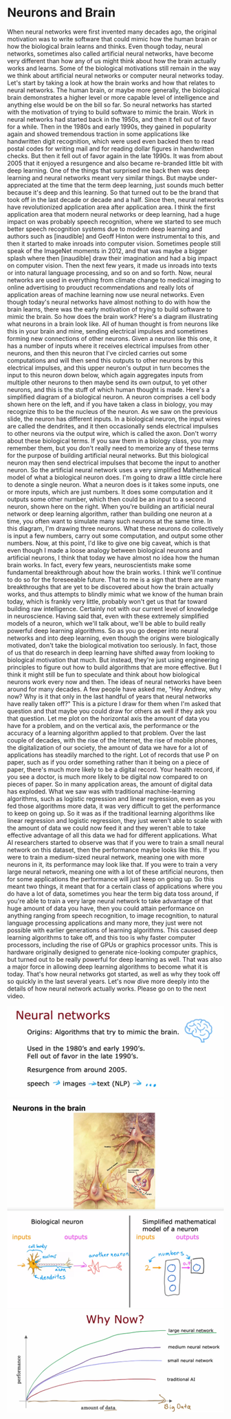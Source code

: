 # Neurons and Brain

When neural networks were first invented many decades ago, the original motivation was to write software that could mimic how the human brain or how the biological brain learns and thinks. Even though today, neural networks, sometimes also called artificial neural networks, have become very different than how any of us might think about how the brain actually works and learns. Some of the biological motivations still remain in the way we think about artificial neural networks or computer neural networks today. Let's start by taking a look at how the brain works and how that relates to neural networks. The human brain, or maybe more generally, the biological brain demonstrates a higher level or more capable level of intelligence and anything else would be on the bill so far. So neural networks has started with the motivation of trying to build software to mimic the brain. Work in neural networks had started back in the 1950s, and then it fell out of favor for a while. Then in the 1980s and early 1990s, they gained in popularity again and showed tremendous traction in some applications like handwritten digit recognition, which were used even backed then to read postal codes for writing mail and for reading dollar figures in handwritten checks. But then it fell out of favor again in the late 1990s. It was from about 2005 that it enjoyed a resurgence and also became re-branded little bit with deep learning. One of the things that surprised me back then was deep learning and neural networks meant very similar things. But maybe under-appreciated at the time that the term deep learning, just sounds much better because it's deep and this learning. So that turned out to be the brand that took off in the last decade or decade and a half. Since then, neural networks have revolutionized application area after application area. I think the first application area that modern neural networks or deep learning, had a huge impact on was probably speech recognition, where we started to see much better speech recognition systems due to modern deep learning and authors such as [inaudible] and Geoff Hinton were instrumental to this, and then it started to make inroads into computer vision. Sometimes people still speak of the ImageNet moments in 2012, and that was maybe a bigger splash where then [inaudible] draw their imagination and had a big impact on computer vision. Then the next few years, it made us inroads into texts or into natural language processing, and so on and so forth. Now, neural networks are used in everything from climate change to medical imaging to online advertising to prouduct recommendations and really lots of application areas of machine learning now use neural networks. Even though today's neural networks have almost nothing to do with how the brain learns, there was the early motivation of trying to build software to mimic the brain. So how does the brain work? Here's a diagram illustrating what neurons in a brain look like. All of human thought is from neurons like this in your brain and mine, sending electrical impulses and sometimes forming new connections of other neurons. Given a neuron like this one, it has a number of inputs where it receives electrical impulses from other neurons, and then this neuron that I've circled carries out some computations and will then send this outputs to other neurons by this electrical impulses, and this upper neuron's output in turn becomes the input to this neuron down below, which again aggregates inputs from multiple other neurons to then maybe send its own output, to yet other neurons, and this is the stuff of which human thought is made. Here's a simplified diagram of a biological neuron. A neuron comprises a cell body shown here on the left, and if you have taken a class in biology, you may recognize this to be the nucleus of the neuron. As we saw on the previous slide, the neuron has different inputs. In a biological neuron, the input wires are called the dendrites, and it then occasionally sends electrical impulses to other neurons via the output wire, which is called the axon. Don't worry about these biological terms. If you saw them in a biology class, you may remember them, but you don't really need to memorize any of these terms for the purpose of building artificial neural networks. But this biological neuron may then send electrical impulses that become the input to another neuron. So the artificial neural network uses a very simplified Mathematical model of what a biological neuron does. I'm going to draw a little circle here to denote a single neuron. What a neuron does is it takes some inputs, one or more inputs, which are just numbers. It does some computation and it outputs some other number, which then could be an input to a second neuron, shown here on the right. When you're building an artificial neural network or deep learning algorithm, rather than building one neuron at a time, you often want to simulate many such neurons at the same time. In this diagram, I'm drawing three neurons. What these neurons do collectively is input a few numbers, carry out some computation, and output some other numbers. Now, at this point, I'd like to give one big caveat, which is that even though I made a loose analogy between biological neurons and artificial neurons, I think that today we have almost no idea how the human brain works. In fact, every few years, neuroscientists make some fundamental breakthrough about how the brain works. I think we'll continue to do so for the foreseeable future. That to me is a sign that there are many breakthroughs that are yet to be discovered about how the brain actually works, and thus attempts to blindly mimic what we know of the human brain today, which is frankly very little, probably won't get us that far toward building raw intelligence. Certainly not with our current level of knowledge in neuroscience. Having said that, even with these extremely simplified models of a neuron, which we'll talk about, we'll be able to build really powerful deep learning algorithms. So as you go deeper into neural networks and into deep learning, even though the origins were biologically motivated, don't take the biological motivation too seriously. In fact, those of us that do research in deep learning have shifted away from looking to biological motivation that much. But instead, they're just using engineering principles to figure out how to build algorithms that are more effective. But I think it might still be fun to speculate and think about how biological neurons work every now and then. The ideas of neural networks have been around for many decades. A few people have asked me, "Hey Andrew, why now? Why is it that only in the last handful of years that neural networks have really taken off?" This is a picture I draw for them when I'm asked that question and that maybe you could draw for others as well if they ask you that question. Let me plot on the horizontal axis the amount of data you have for a problem, and on the vertical axis, the performance or the accuracy of a learning algorithm applied to that problem. Over the last couple of decades, with the rise of the Internet, the rise of mobile phones, the digitalization of our society, the amount of data we have for a lot of applications has steadily marched to the right. Lot of records that use P on paper, such as if you order something rather than it being on a piece of paper, there's much more likely to be a digital record. Your health record, if you see a doctor, is much more likely to be digital now compared to on pieces of paper. So in many application areas, the amount of digital data has exploded. What we saw was with traditional machine-learning algorithms, such as logistic regression and linear regression, even as you fed those algorithms more data, it was very difficult to get the performance to keep on going up. So it was as if the traditional learning algorithms like linear regression and logistic regression, they just weren't able to scale with the amount of data we could now feed it and they weren't able to take effective advantage of all this data we had for different applications. What AI researchers started to observe was that if you were to train a small neural network on this dataset, then the performance maybe looks like this. If you were to train a medium-sized neural network, meaning one with more neurons in it, its performance may look like that. If you were to train a very large neural network, meaning one with a lot of these artificial neurons, then for some applications the performance will just keep on going up. So this meant two things, it meant that for a certain class of applications where you do have a lot of data, sometimes you hear the term big data toss around, if you're able to train a very large neural network to take advantage of that huge amount of data you have, then you could attain performance on anything ranging from speech recognition, to image recognition, to natural language processing applications and many more, they just were not possible with earlier generations of learning algorithms. This caused deep learning algorithms to take off, and this too is why faster computer processors, including the rise of GPUs or graphics processor units. This is hardware originally designed to generate nice-looking computer graphics, but turned out to be really powerful for deep learning as well. That was also a major force in allowing deep learning algorithms to become what it is today. That's how neural networks got started, as well as why they took off so quickly in the last several years. Let's now dive more deeply into the details of how neural network actually works. Please go on to the next video.

![NB (1)](./../../Assets/Algorithms/NNI/NB%20(1).png)
![NB (2)](./../../Assets/Algorithms/NNI/NB%20(2).png)
![NB (3)](./../../Assets/Algorithms/NNI/NB%20(3).png)
![NB (4)](./../../Assets/Algorithms/NNI/NB%20(4).png)
